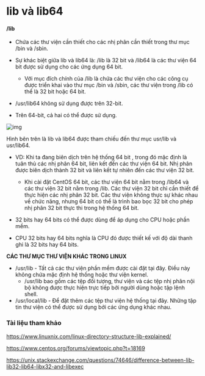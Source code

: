 # lib và  lib64

#### /lib
- Chứa các thư viện cần thiết cho các nhị phân cần thiết trong thư mục /bin và /sbin.

- Sự khác biệt giữa lib và lib64 là:  /lib là 32 bit và /lib64 là các thư viện 64 bit được sử dụng cho các ứng dụng 64 bit.

  -  Với mục đích chính của /lib là chứa các thư viện cho các công cụ được triển khai vào thư mục /bin và /sbin, các thư viện trong /lib có thể là 32 bit hoặc 64 bit.

- /usr/lib64 không sử dụng được trên 32-bit. 
- Trên 64-bit, cả hai có thể được sử dụng. 


![img](https://scontent.fhan5-5.fna.fbcdn.net/v/t1.15752-9/64359143_336648070340649_7665929226452729856_n.png?_nc_cat=108&_nc_oc=AQnuZC5ne1rUYQ7_PidtS5NTrX1m2CPcm3tePPe7YTPXni8-7ij4jxslOLJohd6g2_c&_nc_ht=scontent.fhan5-5.fna&oh=92dcd0e35c993e490313437e88a09738&oe=5D983146)

Hình bên trên là lib và lib64 được tham chiếu đến thư mục usr/lib và usr/lib64.

- VD: Khi ta đang biên dịch trên hệ thống 64 bit , trong đó mặc định là tuân thủ các nhị phân 64 bit, liên kết đến các thư viện 64 bit. Nhị phân được biên dịch thành 32 bit và liên kết tự nhiên đến các thư viện 32 bit. 

  - Khi cài đặt CentOS 64 bit, các thư viện 64 bit nằm trong /lib64 và các thư viện 32 bit nằm trong /lib. Các thư viện 32 bit chỉ cần thiết để thực hiện các nhị phân 32 bit. Các thư viện không thực sự khác nhau về chức năng, nhưng 64 bit có thể là trình bao bọc 32 bit cho phép nhị phân 32 bit thực thi trong hệ thống 64 bit.

- 32 bits hay 64 bits có thể được dùng để áp dụng cho CPU hoặc phần mềm.
- CPU 32 bits hay 64 bits nghĩa là CPU đó được thiết kế với độ dài thanh ghi là 32 bits hay 64 bits.

**CÁC THƯ MỤC THƯ VIỆN KHÁC TRONG LINUX**
- /usr/lib - Tất cả các thư viện phần mềm được cài đặt tại đây. Điều này không chứa mặc định hệ thống hoặc thư viện kernel.
  -  /usr/lib bao gồm các tệp đối tượng, thư viện và các tệp nhị phân nội bộ không được thực hiện trực tiếp bởi người dùng hoặc tập lệnh shell.
- /usr/local/lib - Để đặt thêm các tệp thư viện hệ thống tại đây. Những tập tin thư viện có thể được sử dụng bởi các ứng dụng khác nhau.

### Tài liệu tham khảo

https://www.linuxnix.com/linux-directory-structure-lib-explained/

https://www.centos.org/forums/viewtopic.php?t=18169

https://unix.stackexchange.com/questions/74646/difference-between-lib-lib32-lib64-libx32-and-libexec
